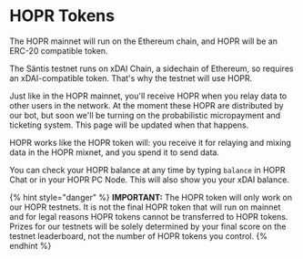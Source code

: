 <!-- ---
description: 'The rundown on HOPR, the token used for our testnets'
--- -->

# HOPR Tokens

The HOPR mainnet will run on the Ethereum chain, and HOPR will be an ERC-20 compatible token.

The Säntis testnet runs on xDAI Chain, a sidechain of Ethereum, so requires an xDAI-compatible token. That's why the testnet will use HOPR.

Just like in the HOPR mainnet, you'll receive HOPR when you relay data to other users in the network. At the moment these HOPR are distributed by our bot, but soon we'll be turning on the probabilistic micropayment and ticketing system. This page will be updated when that happens.

HOPR works like the HOPR token will: you receive it for relaying and mixing data in the HOPR mixnet, and you spend it to send data.

You can check your HOPR balance at any time by typing `balance` in HOPR Chat or in your HOPR PC Node. This will also show you your xDAI balance.

{% hint style="danger" %}
**IMPORTANT:** The HOPR token will only work on our HOPR testnets. It is not the final HOPR token that will run on mainnet and for legal reasons HOPR tokens cannot be transferred to HOPR tokens. Prizes for our testnets will be solely determined by your final score on the testnet leaderboard, not the number of HOPR tokens you control.
{% endhint %}
